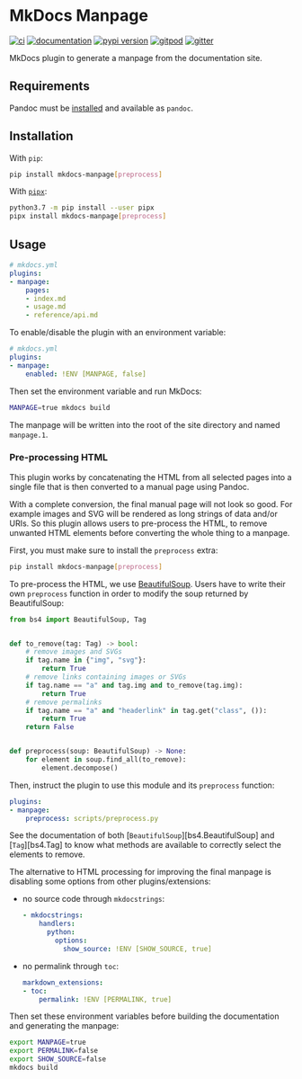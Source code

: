 # MkDocs Manpage

[![ci](https://github.com/pawamoy/mkdocs-manpage/workflows/ci/badge.svg)](https://github.com/pawamoy/mkdocs-manpage/actions?query=workflow%3Aci)
[![documentation](https://img.shields.io/badge/docs-mkdocs%20material-blue.svg?style=flat)](https://pawamoy.github.io/mkdocs-manpage/)
[![pypi version](https://img.shields.io/pypi/v/mkdocs-manpage.svg)](https://pypi.org/project/mkdocs-manpage/)
[![gitpod](https://img.shields.io/badge/gitpod-workspace-blue.svg?style=flat)](https://gitpod.io/#https://github.com/pawamoy/mkdocs-manpage)
[![gitter](https://badges.gitter.im/join%20chat.svg)](https://gitter.im/mkdocs-manpage/community)

MkDocs plugin to generate a manpage from the documentation site.

## Requirements

Pandoc must be [installed](https://pandoc.org/installing.html) and available as `pandoc`.

## Installation

With `pip`:
```bash
pip install mkdocs-manpage[preprocess]
```

With [`pipx`](https://github.com/pipxproject/pipx):
```bash
python3.7 -m pip install --user pipx
pipx install mkdocs-manpage[preprocess]
```

## Usage

```yaml
# mkdocs.yml
plugins:
- manpage:
    pages:
    - index.md
    - usage.md
    - reference/api.md
```

To enable/disable the plugin with an environment variable:

```yaml
# mkdocs.yml
plugins:
- manpage:
    enabled: !ENV [MANPAGE, false]
```

Then set the environment variable and run MkDocs:

```bash
MANPAGE=true mkdocs build
```

The manpage will be written into the root of the site directory
and named `manpage.1`.

### Pre-processing HTML

This plugin works by concatenating the HTML from all selected pages
into a single file that is then converted to a manual page using Pandoc.

With a complete conversion, the final manual page will not look so good.
For example images and SVG will be rendered as long strings of data and/or URIs.
So this plugin allows users to pre-process the HTML, to remove unwanted
HTML elements before converting the whole thing to a manpage.

First, you must make sure to install the `preprocess` extra:

```bash
pip install mkdocs-manpage[preprocess]
```

To pre-process the HTML, we use [BeautifulSoup](https://pypi.org/project/beautifulsoup4/).
Users have to write their own `preprocess` function in order to modify the soup
returned by BeautifulSoup:

```python title="scripts/preprocess.py"
from bs4 import BeautifulSoup, Tag


def to_remove(tag: Tag) -> bool:
    # remove images and SVGs
    if tag.name in {"img", "svg"}:
        return True
    # remove links containing images or SVGs
    if tag.name == "a" and tag.img and to_remove(tag.img):
        return True
    # remove permalinks
    if tag.name == "a" and "headerlink" in tag.get("class", ()):
        return True
    return False


def preprocess(soup: BeautifulSoup) -> None:
    for element in soup.find_all(to_remove):
        element.decompose()
```

Then, instruct the plugin to use this module and its `preprocess` function:

```yaml title="mkdocs.yml"
plugins:
- manpage:
    preprocess: scripts/preprocess.py
```

See the documentation of both [`BeautifulSoup`][bs4.BeautifulSoup] and [`Tag`][bs4.Tag]
to know what methods are available to correctly select the elements to remove.

The alternative to HTML processing for improving the final manpage
is disabling some options from other plugins/extensions:

- no source code through `mkdocstrings`:

    ```yaml
    - mkdocstrings:
        handlers:
          python:
            options:
              show_source: !ENV [SHOW_SOURCE, true]
    ```

- no permalink through `toc`:

    ```yaml
    markdown_extensions:
    - toc:
        permalink: !ENV [PERMALINK, true]
    ```

Then set these environment variables before building
the documentation and generating the manpage:

```bash
export MANPAGE=true
export PERMALINK=false
export SHOW_SOURCE=false
mkdocs build
```
